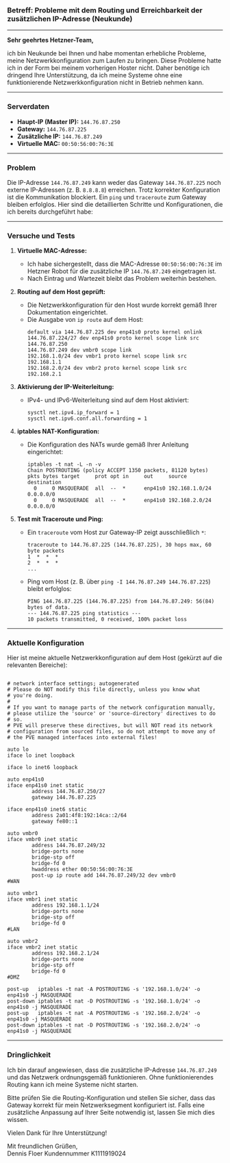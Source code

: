 ### **Betreff:** Probleme mit dem Routing und Erreichbarkeit der zusätzlichen IP-Adresse (Neukunde)  

---

**Sehr geehrtes Hetzner-Team,**

ich bin Neukunde bei Ihnen und habe momentan erhebliche Probleme, meine Netzwerkkonfiguration zum Laufen zu bringen. Diese Probleme hatte ich in der Form bei meinem vorherigen Hoster nicht. Daher benötige ich dringend Ihre Unterstützung, da ich meine Systeme ohne eine funktionierende Netzwerkkonfiguration nicht in Betrieb nehmen kann.

---

### **Serverdaten**
- **Haupt-IP (Master IP):** `144.76.87.250`
- **Gateway:** `144.76.87.225`
- **Zusätzliche IP:** `144.76.87.249`
- **Virtuelle MAC:** `00:50:56:00:76:3E`

---

### **Problem**
Die IP-Adresse `144.76.87.249` kann weder das Gateway `144.76.87.225` noch externe IP-Adressen (z. B. `8.8.8.8`) erreichen. Trotz korrekter Konfiguration ist die Kommunikation blockiert. Ein `ping` und `traceroute` zum Gateway bleiben erfolglos. Hier sind die detaillierten Schritte und Konfigurationen, die ich bereits durchgeführt habe:

---

### **Versuche und Tests**

1. **Virtuelle MAC-Adresse:**
   - Ich habe sichergestellt, dass die MAC-Adresse `00:50:56:00:76:3E` im Hetzner Robot für die zusätzliche IP `144.76.87.249` eingetragen ist.
   - Nach Eintrag und Wartezeit bleibt das Problem weiterhin bestehen.

2. **Routing auf dem Host geprüft:**
   - Die Netzwerkkonfiguration für den Host wurde korrekt gemäß Ihrer Dokumentation eingerichtet.
   - Die Ausgabe von `ip route` auf dem Host:
     ```
     default via 144.76.87.225 dev enp41s0 proto kernel onlink
     144.76.87.224/27 dev enp41s0 proto kernel scope link src 144.76.87.250
     144.76.87.249 dev vmbr0 scope link
     192.168.1.0/24 dev vmbr1 proto kernel scope link src 192.168.1.1
     192.168.2.0/24 dev vmbr2 proto kernel scope link src 192.168.2.1
     ```

3. **Aktivierung der IP-Weiterleitung:**
   - IPv4- und IPv6-Weiterleitung sind auf dem Host aktiviert:
     ```
     sysctl net.ipv4.ip_forward = 1
     sysctl net.ipv6.conf.all.forwarding = 1
     ```

4. **iptables NAT-Konfiguration:**
   - Die Konfiguration des NATs wurde gemäß Ihrer Anleitung eingerichtet:
     ```
     iptables -t nat -L -n -v
     Chain POSTROUTING (policy ACCEPT 1350 packets, 81120 bytes)
     pkts bytes target     prot opt in     out     source               destination
       0     0 MASQUERADE  all  --  *      enp41s0 192.168.1.0/24       0.0.0.0/0
       0     0 MASQUERADE  all  --  *      enp41s0 192.168.2.0/24       0.0.0.0/0
     ```

5. **Test mit Traceroute und Ping:**
   - Ein `traceroute` vom Host zur Gateway-IP zeigt ausschließlich `*`:
     ```
     traceroute to 144.76.87.225 (144.76.87.225), 30 hops max, 60 byte packets
     1  *  *  *
     2  *  *  *
     ...
     ```
   - Ping vom Host (z. B. über `ping -I 144.76.87.249 144.76.87.225`) bleibt erfolglos:
     ```
     PING 144.76.87.225 (144.76.87.225) from 144.76.87.249: 56(84) bytes of data.
     --- 144.76.87.225 ping statistics ---
     10 packets transmitted, 0 received, 100% packet loss
     ```

---

### **Aktuelle Konfiguration**
Hier ist meine aktuelle Netzwerkkonfiguration auf dem Host (gekürzt auf die relevanten Bereiche):

```

# network interface settings; autogenerated
# Please do NOT modify this file directly, unless you know what
# you're doing.
#
# If you want to manage parts of the network configuration manually,
# please utilize the 'source' or 'source-directory' directives to do
# so.
# PVE will preserve these directives, but will NOT read its network
# configuration from sourced files, so do not attempt to move any of
# the PVE managed interfaces into external files!

auto lo
iface lo inet loopback

iface lo inet6 loopback

auto enp41s0
iface enp41s0 inet static
        address 144.76.87.250/27
        gateway 144.76.87.225

iface enp41s0 inet6 static
        address 2a01:4f8:192:14ca::2/64
        gateway fe80::1

auto vmbr0
iface vmbr0 inet static
        address 144.76.87.249/32
        bridge-ports none
        bridge-stp off
        bridge-fd 0
        hwaddress ether 00:50:56:00:76:3E
        post-up ip route add 144.76.87.249/32 dev vmbr0
#WAN

auto vmbr1
iface vmbr1 inet static
        address 192.168.1.1/24
        bridge-ports none
        bridge-stp off
        bridge-fd 0
#LAN

auto vmbr2
iface vmbr2 inet static
        address 192.168.2.1/24
        bridge-ports none
        bridge-stp off
        bridge-fd 0
#DMZ

post-up   iptables -t nat -A POSTROUTING -s '192.168.1.0/24' -o enp41s0 -j MASQUERADE
post-down iptables -t nat -D POSTROUTING -s '192.168.1.0/24' -o enp41s0 -j MASQUERADE
post-up   iptables -t nat -A POSTROUTING -s '192.168.2.0/24' -o enp41s0 -j MASQUERADE
post-down iptables -t nat -D POSTROUTING -s '192.168.2.0/24' -o enp41s0 -j MASQUERADE

```

---

### **Dringlichkeit**
Ich bin darauf angewiesen, dass die zusätzliche IP-Adresse `144.76.87.249` und das Netzwerk ordnungsgemäß funktionieren. Ohne funktionierendes Routing kann ich meine Systeme nicht starten. 

Bitte prüfen Sie die Routing-Konfiguration und stellen Sie sicher, dass das Gateway korrekt für mein Netzwerksegment konfiguriert ist. Falls eine zusätzliche Anpassung auf Ihrer Seite notwendig ist, lassen Sie mich dies wissen.

Vielen Dank für Ihre Unterstützung!

Mit freundlichen Grüßen,  
Dennis Floer
Kundennummer K1111919024
